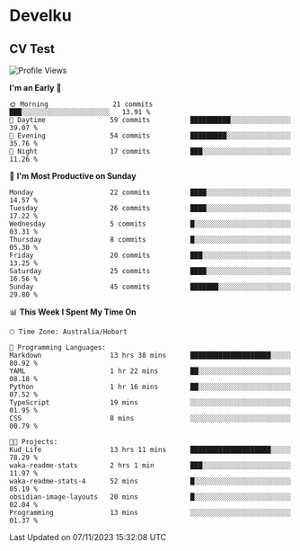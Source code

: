 <h1> Develku </h1>

<h2>CV Test</h2>



<!--START_SECTION:waka-->
![Profile Views](http://img.shields.io/badge/Profile%20Views-180-blue)

**I'm an Early 🐤** 

```text
🌞 Morning                21 commits          ███░░░░░░░░░░░░░░░░░░░░░░   13.91 % 
🌆 Daytime                59 commits          ██████████░░░░░░░░░░░░░░░   39.07 % 
🌃 Evening                54 commits          █████████░░░░░░░░░░░░░░░░   35.76 % 
🌙 Night                  17 commits          ███░░░░░░░░░░░░░░░░░░░░░░   11.26 % 
```
📅 **I'm Most Productive on Sunday** 

```text
Monday                   22 commits          ████░░░░░░░░░░░░░░░░░░░░░   14.57 % 
Tuesday                  26 commits          ████░░░░░░░░░░░░░░░░░░░░░   17.22 % 
Wednesday                5 commits           █░░░░░░░░░░░░░░░░░░░░░░░░   03.31 % 
Thursday                 8 commits           █░░░░░░░░░░░░░░░░░░░░░░░░   05.30 % 
Friday                   20 commits          ███░░░░░░░░░░░░░░░░░░░░░░   13.25 % 
Saturday                 25 commits          ████░░░░░░░░░░░░░░░░░░░░░   16.56 % 
Sunday                   45 commits          ███████░░░░░░░░░░░░░░░░░░   29.80 % 
```


📊 **This Week I Spent My Time On** 

```text
🕑︎ Time Zone: Australia/Hobart

💬 Programming Languages: 
Markdown                 13 hrs 38 mins      ████████████████████░░░░░   80.92 % 
YAML                     1 hr 22 mins        ██░░░░░░░░░░░░░░░░░░░░░░░   08.18 % 
Python                   1 hr 16 mins        ██░░░░░░░░░░░░░░░░░░░░░░░   07.52 % 
TypeScript               19 mins             ░░░░░░░░░░░░░░░░░░░░░░░░░   01.95 % 
CSS                      8 mins              ░░░░░░░░░░░░░░░░░░░░░░░░░   00.79 % 

🐱‍💻 Projects: 
Kud_Life                 13 hrs 11 mins      ████████████████████░░░░░   78.29 % 
waka-readme-stats        2 hrs 1 min         ███░░░░░░░░░░░░░░░░░░░░░░   11.97 % 
waka-readme-stats-4      52 mins             █░░░░░░░░░░░░░░░░░░░░░░░░   05.19 % 
obsidian-image-layouts   20 mins             █░░░░░░░░░░░░░░░░░░░░░░░░   02.04 % 
Programming              13 mins             ░░░░░░░░░░░░░░░░░░░░░░░░░   01.37 % 
```


 Last Updated on 07/11/2023 15:32:08 UTC
<!--END_SECTION:waka-->
